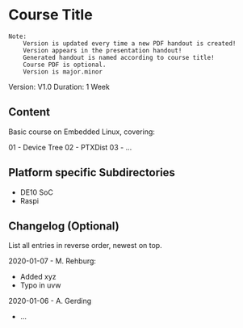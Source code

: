 # Course Title

```
Note: 
    Version is updated every time a new PDF handout is created!
    Version appears in the presentation handout!
    Generated handout is named according to course title!
    Course PDF is optional.
    Version is major.minor
```

Version: V1.0
Duration: 1 Week

## Content

Basic course on Embedded Linux, covering:

01 - Device Tree
02 - PTXDist
03 - ...

## Platform specific Subdirectories

- DE10 SoC
- Raspi

## Changelog (Optional)

List all entries in reverse order, newest on top.

2020-01-07 - M. Rehburg:
- Added xyz
- Typo in uvw

2020-01-06 - A. Gerding
- ...
